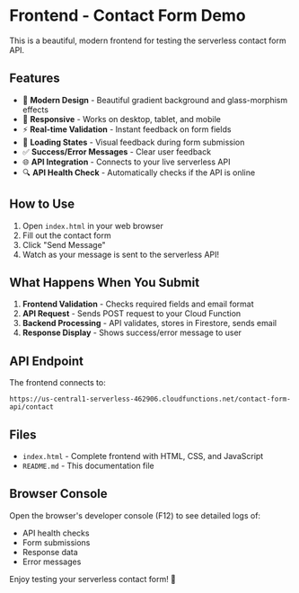 # Frontend - Contact Form Demo

This is a beautiful, modern frontend for testing the serverless contact form API.

## Features

- 🎨 **Modern Design** - Beautiful gradient background and glass-morphism effects
- 📱 **Responsive** - Works on desktop, tablet, and mobile
- ⚡ **Real-time Validation** - Instant feedback on form fields
- 🔄 **Loading States** - Visual feedback during form submission
- ✅ **Success/Error Messages** - Clear user feedback
- 🌐 **API Integration** - Connects to your live serverless API
- 🔍 **API Health Check** - Automatically checks if the API is online

## How to Use

1. Open `index.html` in your web browser
2. Fill out the contact form
3. Click "Send Message"
4. Watch as your message is sent to the serverless API!

## What Happens When You Submit

1. **Frontend Validation** - Checks required fields and email format
2. **API Request** - Sends POST request to your Cloud Function
3. **Backend Processing** - API validates, stores in Firestore, sends email
4. **Response Display** - Shows success/error message to user

## API Endpoint

The frontend connects to:
```
https://us-central1-serverless-462906.cloudfunctions.net/contact-form-api/contact
```

## Files

- `index.html` - Complete frontend with HTML, CSS, and JavaScript
- `README.md` - This documentation file

## Browser Console

Open the browser's developer console (F12) to see detailed logs of:
- API health checks
- Form submissions
- Response data
- Error messages

Enjoy testing your serverless contact form! 🎉
